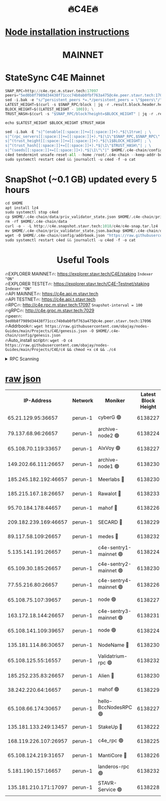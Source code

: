 <h1 align="center"> 🔥C4E🔥</h1>

[Node installation instructions](https://github.com/obajay/nodes-Guides/tree/main/Projects/C4E)
=

<h1 align="center"> MAINNET</h1>

# StateSync C4E Mainnet
```python
SNAP_RPC=http://c4e.rpc.m.stavr.tech:17097
peers="5ed0b8f7989d34438f71ccc74b0ab0fbf763a475@c4e.peer.stavr.tech:17096"
sed -i.bak -e "s/^persistent_peers *=.*/persistent_peers = \"$peers\"/" $HOME/.c4e-chain/config/config.toml
LATEST_HEIGHT=$(curl -s $SNAP_RPC/block | jq -r .result.block.header.height); \
BLOCK_HEIGHT=$((LATEST_HEIGHT - 100)); \
TRUST_HASH=$(curl -s "$SNAP_RPC/block?height=$BLOCK_HEIGHT" | jq -r .result.block_id.hash)

echo $LATEST_HEIGHT $BLOCK_HEIGHT $TRUST_HASH

sed -i.bak -E "s|^(enable[[:space:]]+=[[:space:]]+).*$|\1true| ; \
s|^(rpc_servers[[:space:]]+=[[:space:]]+).*$|\1\"$SNAP_RPC,$SNAP_RPC\"| ; \
s|^(trust_height[[:space:]]+=[[:space:]]+).*$|\1$BLOCK_HEIGHT| ; \
s|^(trust_hash[[:space:]]+=[[:space:]]+).*$|\1\"$TRUST_HASH\"| ; \
s|^(seeds[[:space:]]+=[[:space:]]+).*$|\1\"\"|" $HOME/.c4e-chain/config/config.toml
c4ed tendermint unsafe-reset-all --home /root/.c4e-chain --keep-addr-book
sudo systemctl restart c4ed && journalctl -u c4ed -f -o cat
```
# SnapShot (~0.1 GB) updated every 5 hours
```python
cd $HOME
apt install lz4
sudo systemctl stop c4ed
cp $HOME/.c4e-chain/data/priv_validator_state.json $HOME/.c4e-chain/priv_validator_state.json.backup
rm -rf $HOME/.c4e-chain/data
curl -o - -L http://c4e.snapshot.stavr.tech:1018/c4e/c4e-snap.tar.lz4 | lz4 -c -d - | tar -x -C $HOME/.c4e-chain --strip-components 2
mv $HOME/.c4e-chain/priv_validator_state.json.backup $HOME/.c4e-chain/data/priv_validator_state.json
wget -O $HOME/.c4e-chain/config/addrbook.json "https://raw.githubusercontent.com/obajay/nodes-Guides/main/Projects/C4E/addrbook.json"
sudo systemctl restart c4ed && journalctl -u c4ed -f -o cat
```
 <h1 align="center"> Useful Tools</h1>

🔥EXPLORER MAINNET🔥:  https://explorer.stavr.tech/C4E/staking            `Indexer "ON"` \
🔥EXPLORER TESTET🔥:   https://explorer.stavr.tech/C4E-Testnet/staking     `Indexer "ON"` \
🔥API MAINNET🔥:       https://c4e.api.m.stavr.tech \
🔥API TESTNET🔥:       https://c4e.api.t.stavr.tech \
🔥RPC🔥:               http://c4e.rpc.m.stavr.tech:17097                  `Snapshot-interval = 100` \
🔥gRPC🔥:              http://c4e.grpc.m.stavr.tech:7029 \
🔥peer🔥:              `5ed0b8f7989d34438f71ccc74b0ab0fbf763a475@c4e.peer.stavr.tech:17096` \
🔥Addrbook🔥:    ```wget https://raw.githubusercontent.com/obajay/nodes-Guides/main/Projects/C4E/genesis.json -O $HOME/.c4e-chain/config/genesis.json``` \
🔥Auto_install script🔥: ```wget -O c4 https://raw.githubusercontent.com/obajay/nodes-Guides/main/Projects/C4E/c4 && chmod +x c4 && ./c4```





<details>
<summary>RPC Scanning</summary>

<h2 align="center"> We scan nodes in real time every 4 hours. And we provide the final result of RPC endpoints.
We cannot influence the operation of these nodes in any way. </h2>


```python
If Voting Power is higher than 0 --> then the Node is a validator of the network and may be subject to attack and be a potential threat to the chain.
```
```python
We marked such validators with a red symbol
```

</details>

[raw json](https://rpc-check.c4e.stavr.tech/c4e/rpc-c4e-result.json)
=



<table><tr><th>IP-Address</th><th>Network</th><th>Moniker</th><th>Latest Block Height</th><th>Earliest Block Height</th><th>Catching Up</th><th>Voting Power</th><th>Scan Time</th></tr><tr><td>65.21.129.95:36657</td><td>perun-1</td><td>cyberG 🟢</td><td>6138227</td><td>0</td><td>False</td><td>0</td><td>2023-12-04T09:36:30.352791911UTC</td></tr><tr><td>79.137.68.96:26657</td><td>perun-1</td><td>archive-node2 🟢</td><td>6138224</td><td>1</td><td>False</td><td>0</td><td>2023-12-04T09:36:12.666785242UTC</td></tr><tr><td>65.108.70.119:33657</td><td>perun-1</td><td>AlxVoy 🟢</td><td>6138227</td><td>1</td><td>False</td><td>0</td><td>2023-12-04T09:36:29.443245040UTC</td></tr><tr><td>149.202.66.111:26657</td><td>perun-1</td><td>archive-node1 🟢</td><td>6138230</td><td>1</td><td>False</td><td>0</td><td>2023-12-04T09:36:46.545708729UTC</td></tr><tr><td>185.245.182.192:46657</td><td>perun-1</td><td>Meerlabs 🔴</td><td>6138230</td><td>1051501</td><td>False</td><td>493550</td><td>2023-12-04T09:36:52.155224994UTC</td></tr><tr><td>185.215.167.18:26657</td><td>perun-1</td><td>Rawalot 🔴</td><td>6138233</td><td>1090501</td><td>False</td><td>579034</td><td>2023-12-04T09:37:04.517172289UTC</td></tr><tr><td>95.70.184.178:44657</td><td>perun-1</td><td>mahof 🔴</td><td>6138226</td><td>2342001</td><td>False</td><td>1357006</td><td>2023-12-04T09:36:28.493947387UTC</td></tr><tr><td>209.182.239.169:46657</td><td>perun-1</td><td>SECARD 🔴</td><td>6138229</td><td>2616101</td><td>False</td><td>675729</td><td>2023-12-04T09:36:43.813598720UTC</td></tr><tr><td>89.117.58.109:26657</td><td>perun-1</td><td>medes 🔴</td><td>6138232</td><td>2826001</td><td>False</td><td>471345</td><td>2023-12-04T09:36:59.348757029UTC</td></tr><tr><td>5.135.141.191:26657</td><td>perun-1</td><td>c4e-sentry1-mainnet 🟢</td><td>6138224</td><td>4267001</td><td>False</td><td>0</td><td>2023-12-04T09:36:12.317770415UTC</td></tr><tr><td>65.109.30.185:26657</td><td>perun-1</td><td>c4e-sentry2-mainnet 🟢</td><td>6138230</td><td>5186001</td><td>False</td><td>0</td><td>2023-12-04T09:36:51.821871761UTC</td></tr><tr><td>77.55.216.80:26657</td><td>perun-1</td><td>c4e-sentry4-mainnet 🟢</td><td>6138226</td><td>5187001</td><td>False</td><td>0</td><td>2023-12-04T09:36:28.970783024UTC</td></tr><tr><td>65.108.75.107:39657</td><td>perun-1</td><td>node 🟢</td><td>6138227</td><td>5198801</td><td>False</td><td>0</td><td>2023-12-04T09:36:32.846422310UTC</td></tr><tr><td>163.172.18.144:26657</td><td>perun-1</td><td>c4e-sentry3-mainnet 🟢</td><td>6138231</td><td>5286001</td><td>False</td><td>0</td><td>2023-12-04T09:36:52.837345478UTC</td></tr><tr><td>65.108.141.109:39657</td><td>perun-1</td><td>node 🟢</td><td>6138224</td><td>5303301</td><td>False</td><td>0</td><td>2023-12-04T09:36:15.127125990UTC</td></tr><tr><td>135.181.114.86:30657</td><td>perun-1</td><td>NodeName 🔴</td><td>6138230</td><td>5508301</td><td>False</td><td>333717</td><td>2023-12-04T09:36:46.878533588UTC</td></tr><tr><td>65.108.125.55:16557</td><td>perun-1</td><td>Validatrium-rpc 🟢</td><td>6138232</td><td>5551301</td><td>False</td><td>0</td><td>2023-12-04T09:37:01.736455563UTC</td></tr><tr><td>185.252.235.83:26657</td><td>perun-1</td><td>Alien 🔴</td><td>6138230</td><td>5736001</td><td>False</td><td>380508</td><td>2023-12-04T09:36:47.182048510UTC</td></tr><tr><td>38.242.220.64:16657</td><td>perun-1</td><td>mahof 🟢</td><td>6138229</td><td>5980001</td><td>False</td><td>0</td><td>2023-12-04T09:36:44.178628775UTC</td></tr><tr><td>65.108.66.174:30657</td><td>perun-1</td><td>hello-BccNodesRPC 🟢</td><td>6138227</td><td>5985401</td><td>False</td><td>0</td><td>2023-12-04T09:36:29.950430888UTC</td></tr><tr><td>135.181.133.249:13457</td><td>perun-1</td><td>StakeUp 🔴</td><td>6138222</td><td>6015001</td><td>False</td><td>1357007</td><td>2023-12-04T09:36:03.858732730UTC</td></tr><tr><td>168.119.226.107:26957</td><td>perun-1</td><td>c4e_rpc 🟢</td><td>6138225</td><td>6038225</td><td>False</td><td>0</td><td>2023-12-04T09:36:21.573329108UTC</td></tr><tr><td>65.108.124.219:31657</td><td>perun-1</td><td>MantiCore 🔴</td><td>6138226</td><td>6038226</td><td>False</td><td>837482</td><td>2023-12-04T09:36:28.083112314UTC</td></tr><tr><td>5.181.190.157:16657</td><td>perun-1</td><td>landeros-rpc 🟢</td><td>6138232</td><td>6134001</td><td>False</td><td>0</td><td>2023-12-04T09:37:04.173874926UTC</td></tr><tr><td>135.181.210.171:17097</td><td>perun-1</td><td>STAVR-Service 🟢</td><td>6138228</td><td>6136201</td><td>False</td><td>0</td><td>2023-12-04T09:36:35.280376879UTC</td></tr></table>
